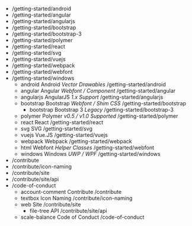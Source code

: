 - /getting-started/android
- /getting-started/angular
- /getting-started/angularjs
- /getting-started/bootstrap
- /getting-started/bootstrap-3
- /getting-started/polymer
- /getting-started/react
- /getting-started/svg
- /getting-started/vuejs
- /getting-started/webpack
- /getting-started/webfont
- /getting-started/windows
  - android Android _Vector Drawables_ /getting-started/android
  - angular Angular _Webfont / Component_ /getting-started/angular
  - angularjs AngularJS _1.x Support_ /getting-started/angularjs
  - bootstrap Bootstrap _Webfont / Shim CSS_ /getting-started/bootstrap
    - bootstrap Bootstrap 3 _Legacy_ /getting-started/bootstrap-3
  - polymer Polymer _v0.5 / v1.0 Supported_ /getting-started/polymer
  - react React /getting-started/react
  - svg SVG /getting-started/svg
  - vuejs Vue.JS /getting-started/vuejs
  - webpack Webpack /getting-started/webpack
  - html Webfont _Helper Classes_ /getting-started/webfont
  - windows Windows _UWP / WPF_ /getting-started/windows
- /contribute
- /contribute/icon-naming
- /contribute/site
- /contribute/site/api
- /code-of-conduct
  - account-comment Contribute /contribute
  - textbox Icon Naming /contribute/icon-naming
  - web Site /contribute/site
    - file-tree API /contribute/site/api
  - scale-balance Code of Conduct /code-of-conduct